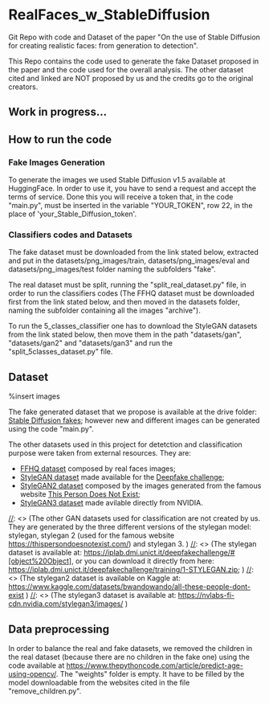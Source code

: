 # RealFaces_w_StableDiffusion
Git Repo with code and Dataset of the paper "On the use of Stable Diffusion for creating realistic faces: from generation to detection".

This Repo contains the code used to generate the fake Dataset proposed in the paper and the code used for the overall analysis. The other dataset cited and linked are NOT proposed by us and the credits go to the original creators.

## Work in progress...

## How to run the code

### Fake Images Generation
To generate the images we used Stable Diffusion v1.5 available at HuggingFace. In order to use it, you have to send a request and accept the terms of service. Done this you will receive a token that, in the code "main.py", must be inserted in the variable "YOUR_TOKEN", row 22, in the place of 'your_Stable_Diffusion_token'.

### Classifiers codes and Datasets
The fake dataset must be downloaded from the link stated below, extracted and put in the datasets/png_images/train, datasets/png_images/eval and datasets/png_images/test folder naming the subfolders "fake".

The real dataset must be split, running the "split_real_dataset.py" file, in order to run the classifiers codes (The FFHQ dataset must be downloaded first from the link stated below, and then moved in the datasets folder, naming the subfolder containing all the images "archive").

To run the 5_classes_classifier one has to download the StyleGAN datasets from the link stated below, then move them in the path "datasets/gan", "datasets/gan2" and "datasets/gan3" and run the "split_5classes_dataset.py" file.

## Dataset
%insert images

The fake generated dataset that we propose is available at the drive folder: [Stable Diffusion fakes](https://drive.google.com/drive/folders/10-n9jY3USb5O_2bh4yUpo1IRPWxe1RIA); however new and different images can be generated using the code "main.py".

The other datasets used in this project for detetction and classification purpose were taken from external resources. They are:
* [FFHQ dataset](https://www.kaggle.com/datasets/arnaud58/flickrfaceshq-dataset-ffhq) composed by real faces images;
* [StyleGAN dataset](https://iplab.dmi.unict.it/deepfakechallenge/training/1-STYLEGAN.zip) made available for the [Deepfake challenge](https://iplab.dmi.unict.it/deepfakechallenge/#[object%20Object]);
* [StyleGAN2 dataset](https://www.kaggle.com/datasets/bwandowando/all-these-people-dont-exist) composed by the images generated from the famous website [This Person Does Not Exist](https://thispersondoesnotexist.com/);
* [StyleGAN3 dataset](https://nvlabs-fi-cdn.nvidia.com/stylegan3/images/) made avilable directly from NVIDIA.

[//]: <> (The real dataset used in this project for detetction and classification purpose is the FFHQ dataset, available on kaggle at )
[//]: <> (The other GAN datasets used for classification are not created by us. They are generated by the three different versions of the stylegan model: stylegan, stylegan 2 (used for the famous website https://thispersondoesnotexist.com/) and stylegan 3. )
[//]: <> (The stylegan dataset is available at: https://iplab.dmi.unict.it/deepfakechallenge/#[object%20Object], or you can download it directly from here: https://iplab.dmi.unict.it/deepfakechallenge/training/1-STYLEGAN.zip; )
[//]: <> (The stylegan2 dataset is available on Kaggle at: https://www.kaggle.com/datasets/bwandowando/all-these-people-dont-exist )
[//]: <> (The stylegan3 dataset is available at: https://nvlabs-fi-cdn.nvidia.com/stylegan3/images/ )

## Data preprocessing
In order to balance the real and fake datasets, we removed the children in the real dataset (because there are no children in the fake one) using the code available at https://www.thepythoncode.com/article/predict-age-using-opencv/.
The "weights" folder is empty. It have to be filled by the model downloadable from the websites cited in the file "remove_children.py".

